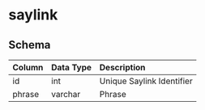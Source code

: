 # saylink

## Schema

| Column | Data Type | Description |
| :--- | :--- | :--- |
| id | int | Unique Saylink Identifier |
| phrase | varchar | Phrase |

